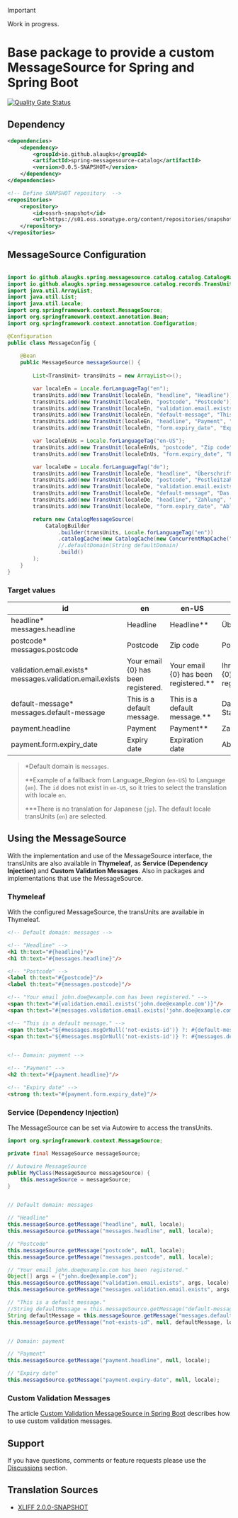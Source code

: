 > [!IMPORTANT]
> Work in progress.

# Base package to provide a custom MessageSource for Spring and Spring Boot

[![Quality Gate Status](https://sonarcloud.io/api/project_badges/measure?project=alaugks_spring-messagesource-base&metric=alert_status&token=3d2b79af1f0f0ab6089e565495b4db6f621e9a13)](https://sonarcloud.io/summary/overall?id=alaugks_spring-messagesource-base)

## Dependency

```xml
<dependencies>
    <dependency>
        <groupId>io.github.alaugks</groupId>
        <artifactId>spring-messagesource-catalog</artifactId>
        <version>0.0.5-SNAPSHOT</version>
    </dependency>
</dependencies>

<!-- Define SNAPSHOT repository  -->
<repositories>
    <repository>
        <id>ossrh-snapshot</id>
        <url>https://s01.oss.sonatype.org/content/repositories/snapshots</url>
    </repository>
</repositories>
```

## MessageSource Configuration
```java

import io.github.alaugks.spring.messagesource.catalog.catalog.CatalogHandler;
import io.github.alaugks.spring.messagesource.catalog.records.TransUnit;
import java.util.ArrayList;
import java.util.List;
import java.util.Locale;
import org.springframework.context.MessageSource;
import org.springframework.context.annotation.Bean;
import org.springframework.context.annotation.Configuration;

@Configuration
public class MessageConfig {
    
    @Bean
    public MessageSource messageSource() {
        
        List<TransUnit> transUnits = new ArrayList<>();

        var localeEn = Locale.forLanguageTag("en");
        transUnits.add(new TransUnit(localeEn, "headline", "Headline"));
        transUnits.add(new TransUnit(localeEn, "postcode", "Postcode"));
        transUnits.add(new TransUnit(localeEn, "validation.email.exists", "Your email {0} has been registered."));
        transUnits.add(new TransUnit(localeEn, "default-message", "This is a default message."));
        transUnits.add(new TransUnit(localeEn, "headline", "Payment", "payment"));
        transUnits.add(new TransUnit(localeEn, "form.expiry_date", "Expiry date", "payment"));

        var localeEnUs = Locale.forLanguageTag("en-US");
        transUnits.add(new TransUnit(localeEnUs, "postcode", "Zip code"));
        transUnits.add(new TransUnit(localeEnUs, "form.expiry_date", "Expiration date", "payment"));

        var localeDe = Locale.forLanguageTag("de");
        transUnits.add(new TransUnit(localeDe, "headline", "Überschrift"));
        transUnits.add(new TransUnit(localeDe, "postcode", "Postleitzahl"));
        transUnits.add(new TransUnit(localeDe, "validation.email.exists", "Ihre E-Mail {0} wurde registriert."));
        transUnits.add(new TransUnit(localeDe, "default-message", "Das ist ein Standardtext."));
        transUnits.add(new TransUnit(localeDe, "headline", "Zahlung", "payment"));
        transUnits.add(new TransUnit(localeDe, "form.expiry_date", "Ablaufdatum", "payment"));

        return new CatalogMessageSource(
            CatalogBuilder
                .builder(transUnits, Locale.forLanguageTag("en"))
                .catalogCache(new CatalogCache(new ConcurrentMapCache("my-cache")))
                //.defaultDomain(String defaultDomain)
                .build()
        );
    }
}
```


### Target values

<table>
  <thead>
  <tr>
    <th>id</th>
    <th>en</th>
    <th>en-US</th>
    <th>de</th>
    <th>jp***</th>
  </tr>
  </thead>
  <tbody>
  <tr>
    <td>headline*<br>messages.headline</td>
    <td>Headline</td>
    <td>Headline**</td>
    <td>Überschrift</td>
    <td>Headline</td>
  </tr>
  <tr>
    <td>postcode*<br>messages.postcode</td>
    <td>Postcode</td>
    <td>Zip code</td>
    <td>Postleitzahl</td>
    <td>Postcode</td>
  </tr>
  <tr>
    <td>validation.email.exists*<br>messages.validation.email.exists</td>
    <td>Your email {0} has been registered.</td>
    <td>Your email {0} has been registered.**</td>
    <td>Ihre E-Mail {0} wurde registriert.</td>
    <td>Your email {0} has been registered.</td>
  </tr>
  <tr>
    <td>default-message*<br>messages.default-message</td>
    <td>This is a default message.</td>
    <td>This is a default message.**</td>
    <td>Das ist ein Standardtext.</td>
    <td>This is a default message.</td>
  </tr>
  <tr>
    <td>payment.headline</td>
    <td>Payment</td>
    <td>Payment**</td>
    <td>Zahlung</td>
    <td>Payment</td>
  </tr>
  <tr>
    <td>payment.form.expiry_date</td>
    <td>Expiry date</td>
    <td>Expiration date</td>
    <td>Ablaufdatum</td>
    <td>Expiry date</td>
  </tr>
  </tbody>
</table>

> *Default domain is `messages`.
>
> **Example of a fallback from Language_Region (`en-US`) to Language (`en`). The `id` does not exist in `en-US`, so it tries to select the translation with locale `en`.
> 
> ***There is no translation for Japanese (`jp`). The default locale transUnits (`en`) are selected.

<a name="a5"></a>

## Using the MessageSource

With the implementation and use of the MessageSource interface, the transUnits are also available in **Thymeleaf**, as **Service (Dependency Injection)** and **Custom Validation Messages**. Also in packages and implementations that use the MessageSource.

### Thymeleaf

With the configured MessageSource, the transUnits are available in Thymeleaf.

```html
<!-- Default domain: messages -->

<!-- "Headline" -->
<h1 th:text="#{headline}"/>
<h1 th:text="#{messages.headline}"/>

<!-- "Postcode" -->
<label th:text="#{postcode}"/>
<label th:text="#{messages.postcode}"/>

<!-- "Your email john.doe@example.com has been registered." -->
<span th:text="#{validation.email.exists('john.doe@example.com')}"/>
<span th:text="#{messages.validation.email.exists('john.doe@example.com')}"/>

<!-- "This is a default message." -->
<span th:text="${#messages.msgOrNull('not-exists-id')} ?: #{default-message}"/>
<span th:text="${#messages.msgOrNull('not-exists-id')} ?: #{messages.default-message}"/>


<!-- Domain: payment -->

<!-- "Payment" -->
<h2 th:text="#{payment.headline}"/>

<!-- "Expiry date" -->
<strong th:text="#{payment.form.expiry_date}"/>
```

### Service (Dependency Injection)

The MessageSource can be set via Autowire to access the transUnits.

```java
import org.springframework.context.MessageSource;

private final MessageSource messageSource;

// Autowire MessageSource
public MyClass(MessageSource messageSource) {
    this.messageSource = messageSource;
}


// Default domain: messages

// "Headline"
this.messageSource.getMessage("headline", null, locale);
this.messageSource.getMessage("messages.headline", null, locale);

// "Postcode"
this.messageSource.getMessage("postcode", null, locale);
this.messageSource.getMessage("messages.postcode", null, locale);

// "Your email john.doe@example.com has been registered."
Object[] args = {"john.doe@example.com"};
this.messageSource.getMessage("validation.email.exists", args, locale);
this.messageSource.getMessage("messages.validation.email.exists", args, locale);

// "This is a default message."
//String defaultMessage = this.messageSource.getMessage("default-message", null, locale);
String defaultMessage = this.messageSource.getMessage("messages.default-message", null, locale);
this.messageSource.getMessage("not-exists-id", null, defaultMessage, locale);


// Domain: payment

// "Payment"
this.messageSource.getMessage("payment.headline", null, locale);

// "Expiry date"
this.messageSource.getMessage("payment.expiry-date", null, locale);
```

### Custom Validation Messages

The article [Custom Validation MessageSource in Spring Boot](https://www.baeldung.com/spring-custom-validation-message-source) describes how to use custom validation messages.


## Support

If you have questions, comments or feature requests please use the [Discussions](https://github.com/alaugks/spring-xliff-translation/discussions) section.

<a name="a8"></a>


## Translation Sources

* [XLIFF 2.0.0-SNAPSHOT](https://github.com/alaugks/spring-messagesource-xliff/tree/snapshot/2.0.0)
